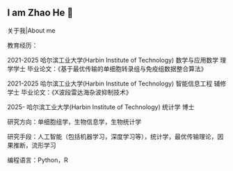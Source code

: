 ## I am Zhao He 👋

关于我|About me

教育经历：

2021-2025  哈尔滨工业大学(Harbin Institute of Technology)  数学与应用数学  理学学士    毕业论文：《基于最优传输的单细胞转录组与免疫组数据整合算法》

2021-2025  哈尔滨工业大学(Harbin Institute of Technology)   智能信息工程    辅修学士    毕业论文：《X波段雷达海杂波抑制技术》
         
2025-       哈尔滨工业大学(Harbin Institute of Technology)  统计学          博士

研究方向：单细胞组学，生物信息学，生物统计学

研究手段：人工智能（包括机器学习，深度学习等），统计学，最优传输理论，因果推断，流形学习

编程语言：Python，R

<!--
**Sawyer-HIT/Sawyer-HIT** is a ✨ _special_ ✨ repository because its `README.md` (this file) appears on your GitHub profile.

Here are some ideas to get you started:

- 🔭 I’m currently working on ...
- 🌱 I’m currently learning ...
- 👯 I’m looking to collaborate on ...
- 🤔 I’m looking for help with ...
- 💬 Ask me about ...
- 📫 How to reach me: ...
- 😄 Pronouns: ...
- ⚡ Fun fact: ...
-->
